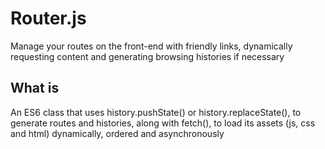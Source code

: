 # Router.js
Manage your routes on the front-end with friendly links, dynamically requesting content and generating browsing histories if necessary

## What is
An ES6 class that uses history.pushState() or history.replaceState(), to generate routes and histories, along with fetch(), to load its assets (js, css and html) dynamically, ordered and asynchronously
